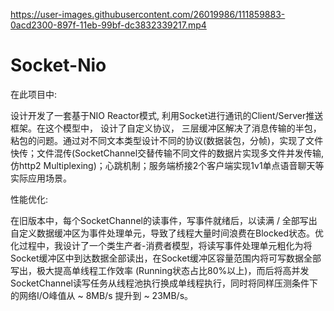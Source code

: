 
https://user-images.githubusercontent.com/26019986/111859883-0acd2300-897f-11eb-99bf-dc3832339217.mp4



# Socket-Nio

在此项目中:

设计开发了一套基于NIO Reactor模式, 利用Socket进行通讯的Client/Server推送框架。在这个模型中， 设计了自定义协议， 三层缓冲区解决了消息传输的半包，粘包的问题。通过对不同文本类型设计不同的协议(数据装包，分帧)，实现了文件快传；文件混传(SocketChannel交替传输不同文件的数据片实现多文件并发传输, 仿http2 Multiplexing)；心跳机制；服务端桥接2个客户端实现1v1单点语音聊天等实际应用场景。

性能优化: 

在旧版本中，每个SocketChannel的读事件，写事件就绪后，以读满 / 全部写出自定义数据缓冲区为事件处理单元，导致了线程大量时间浪费在Blocked状态。优化过程中，我设计了一个类生产者-消费者模型，将读写事件处理单元粗化为将Socket缓冲区中到达数据全部读出，在Socket缓冲区容量范围内将可写数据全部写出，极大提高单线程工作效率 (Running状态占比80%以上)，而后将高并发SocketChannel读写任务从线程池执行换成单线程执行，同时将同样压测条件下的网络I/O峰值从 ~ 8MB/s 提升到 ~ 23MB/s。
